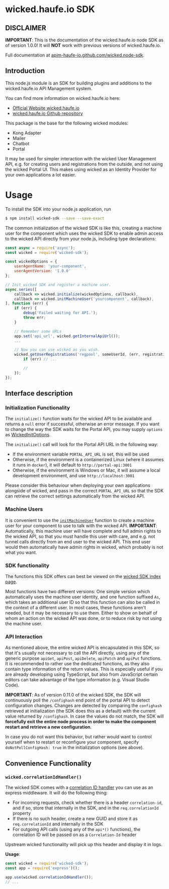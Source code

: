 # wicked.haufe.io SDK

## DISCLAIMER

**IMPORTANT**: This is the documentation of the wicked.haufe.io node SDK as of version 1.0.0! It will **NOT** work with previous versions of wicked.haufe.io.

Full documentation at [apim-haufe-io.github.com/wicked.node-sdk](https://apim-haufe-io.github.io/wicked.node-sdk/).

## Introduction

This node.js module is an SDK for building plugins and additions to the wicked.haufe.io API Management system.

You can find more information on wicked.haufe.io here:

* [Official Website wicked.haufe.io](http://wicked.haufe.io)
* [wicked.haufe.io Github repository](https://github.com/Haufe-Lexware/wicked.haufe.io)

This package is the base for the following wicked modules:

* Kong Adapter
* Mailer
* Chatbot
* Portal

It may be used for simpler interaction with the wicked User Management API, e.g. for creating users and registrations
from the outside, and not using the wicked Portal UI. This makes using wicked as an Identity Provider for your own
applications a lot easier.

# Usage

To install the SDK into your node.js application, run

```bash
$ npm install wicked-sdk --save --save-exact
```

The common initialization of the wicked SDK is like this, creating a machine user for the component which uses the wicked SDK to enable admin
access to the wicked API directly from your node.js, including type declarations:

```javascript
const async = require('async');
const wicked = require('wicked-sdk');

const wickedOptions = {
    userAgentName: 'your-component',
    userAgentVersion: '1.0.0'
};

// Init wicked SDK and register a machine user.
async.series([
    callback => wicked.initialize(wickedOptions, callback),
    callback => wicked.initMachineUser('yourcomponent', callback),
], function (err) {
    if (err) {
        debug('Failed waiting for API.');
        throw err;
    }

    // Remember some URLs
    app.set('api_url', wicked.getInternalApiUrl());
    ...

    // Now you can use wicked as you wish.
    wicked.getUserRegistrations('regpool', someUserId, (err, registrationCollection) => {
        if (err) // ...

        //
    });
});
```

## Interface description

### Initialization Functionality

The `initialize()` function waits for the wicked API to be available and returns a `null` error if successful, otherwise an error message. If you want to change the way the SDK waits for the Portal API, you may supply `options` as [WickedInitOptions](interfaces/_interfaces_.wickedinitoptions.html).

The `initialize()` call will look for the Portal API URL in the following way:

* If the environment variable `PORTAL_API_URL` is set, this will be used
* Otherwise, if the environment is a containerized Linux (where it assumes it runs in `docker`), it will default to `http://portal-api:3001`
* Otherwise, if the environment is Windows or Mac, it will assume a local development environment, and use `http://localhost:3001`

Please consider this behaviour when deploying your own applications alongside of wicked, and pass in the correct `PORTAL_API_URL` so that the SDK can retrieve the correct settings automatically from the wicked API.

### Machine Users

It is convenient to use the [`initMachineUser`](modules/_index_.html#initmachineuser) function to create a machine user for your component to use to talk with the wicked API. **IMPORTANT**: Automatically, this machine user will have complete and full admin rights to the wicked API, so that you must handle this user with care, and e.g. not tunnel calls directly from an end user to the wicked API. This end user would then automatically have admin rights in wicked, which probably is not what you want.

### SDK functionality

The functions this SDK offers can best be viewed on the [wicked SDK index page](modules/_index_.html).

Most functions have two different versions: One simple version which automatically uses the machine user identity, and one function suffixed `As`, which takes an additional user ID so that this function can also be called in the context of a different user. In most cases, these functions aren't needed, but it may be necessary to use them. Either to show on behalf of whom an action on the wicked API was done, or to reduce risk by not using the machine user.

### API Interaction

As mentioned above, the entire wicked API is encapsulated in this SDK, so that it's usually not necessary to call the API directly, using any of the generic purpose `apiGet`, `apiPost`, `apiDelete`, `apiPatch` and `apiPut` functions. It is recommended to rather use the dedicated functions, as they also contain type information of the return values. This is especially useful if you are already developing using TypeScript, but also from JavaScript certain editors can take advantage of the type information (e.g. Visual Studio Code).

**IMPORTANT**: As of version 0.11.0 of the wicked SDK, the SDK will continuously poll the `/confighash` end point of the portal API to detect configuration changes. Changes are detected by comparing the `confighash` retrieved at initialization (the SDK does this as a default) with the current value returned by `/confighash`. In case the values do not match, the SDK will **forcefully exit the entire node process in order to make the component restart and retrieve a new configuration**.

In case you do not want this behavior, but rather would want to control yourself when to restart or reconfigure your component, specify `doNotPollConfigHash: true` in the initialization options (see above).


## Convenience Functionality

### `wicked.correlationIdHandler()`

The wicked SDK comes with a [correlation ID handler](modules/_index_.html#correlationidhandler) you can use as an express middleware. It will do the following thing:

* For incoming requests, check whether there is a header `correlation-id`, and if so, store that internally in the SDK, and in the `req.correlationId` property
* If there is no such header, create a new GUID and store it as `req.correlationId` and internally in the SDK
* For outgoing API calls (using any of the `api*()` functions), the correlation ID will be passed on as a `Correlation-Id` header

Upstream wicked functionality will pick up this header and display it in logs.

**Usage**:

```javascript
const wicked = require('wicked-sdk');
const app = require('express')();

app.use(wicked.correlationIdHandler());
// ...
```
